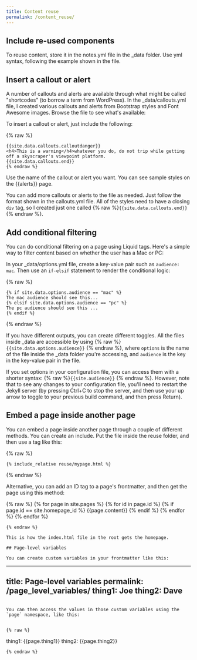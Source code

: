 ```yaml
---
title: Content reuse
permalink: /content_reuse/
---
```


## Include re-used components

To reuse content, store it in the notes.yml file in the _data folder. Use yml syntax, following the example shown in the file.

## Insert a callout or alert

A number of callouts and alerts are available through what might be called "shortcodes" (to borrow a term from WordPress). In the _data/callouts.yml file, I created various callouts and alerts from Bootstrap styles and Font Awesome images. Browse the file to see what's available:

To insert a callout or alert, just include the following:

{% raw %}
```
{{site.data.callouts.calloutdanger}}
<h4>This is a warning</h4>whatever you do, do not trip while getting off a skyscraper's viewpoint platform.
{{site.data.callouts.end}}
{% endraw %}
```

Use the name of the callout or alert you want. You can see sample styles on the {{alerts}} page.

You can add more callouts or alerts to the file as needed. Just follow the format shown in the callouts.yml file. All of the styles need to have a closing `div` tag, so I created just one called {% raw %}`{{site.data.callouts.end}}`{% endraw %}.

## Add conditional filtering

You can do conditional filtering on a page using Liquid tags. Here's a simple way to filter content based on whether the user has a Mac or PC:

In your _data/options.yml file, create a key-value pair such as `audience: mac`. Then use an `if-elsif` statement to render the conditional logic:

{% raw %}
```
{% if site.data.options.audience == "mac" %}
The mac audience should see this...
{% elsif site.data.options.audience == "pc" %}
The pc audience should see this ...
{% endif %}
```
 {% endraw %}

If you have different outputs, you can create different toggles. All the files inside _data are accessible by using {% raw %}`{{site.data.options.audience}}` {% endraw %}, where `options` is the name of the file inside the _data folder you're accessing, and `audience` is the key in the key-value pair in the file.

If you set options in your configuration file, you can access them with a shorter syntax: {% raw %}`{{site.audience}}` {% endraw %}. However, note that to see any changes to your configuration file, you'll need to restart the Jekyll server (by pressing Ctrl+C to stop the server, and then use your up arrow to toggle to your previous build command, and then press Return).

## Embed a page inside another page

You can embed a page inside another page through a couple of different methods. You can create an include. Put the file inside the reuse folder, and then use a tag like this:

{% raw %}
```
{% include_relative reuse/mypage.html %}
```
{% endraw %}

Alternative, you can add an ID tag to a page's frontmatter, and then get the page using this method:

{% raw %}
{% for page in site.pages %}
{% for id in page.id %}
{% if page.id == site.homepage_id %}
{{page.content}}
{% endif %}
{% endfor %}
{% endfor %}
``` 
{% endraw %}

This is how the index.html file in the root gets the homepage. 

## Page-level variables

You can create custom variables in your frontmatter like this: 

```
---
title: Page-level variables
permalink: /page_level_variables/
thing1: Joe
thing2: Dave
---
```

You can then access the values in those custom variables using the `page` namespace, like this:


{% raw %}
```
thing1: {{page.thing1}}
thing2: {{page.thing2}}
```
{% endraw %}


